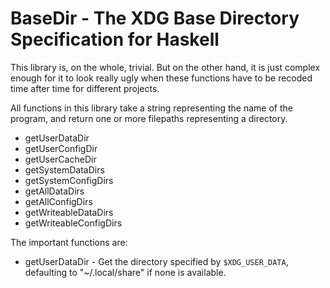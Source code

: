 BaseDir - The XDG Base Directory Specification for Haskell
==========================================================

This library is, on the whole, trivial. But on the other hand, it is
just complex enough for it to look really ugly when these functions
have to be recoded time after time for different projects.

All functions in this library take a string representing the name of
the program, and return one or more filepaths representing a directory.

* getUserDataDir
* getUserConfigDir
* getUserCacheDir
* getSystemDataDirs
* getSystemConfigDirs
* getAllDataDirs
* getAllConfigDirs
* getWriteableDataDirs
* getWriteableConfigDirs

The important functions are:

  * getUserDataDir - Get the directory specified by `$XDG_USER_DATA`, defaulting
                     to "~/.local/share" if none is available.
